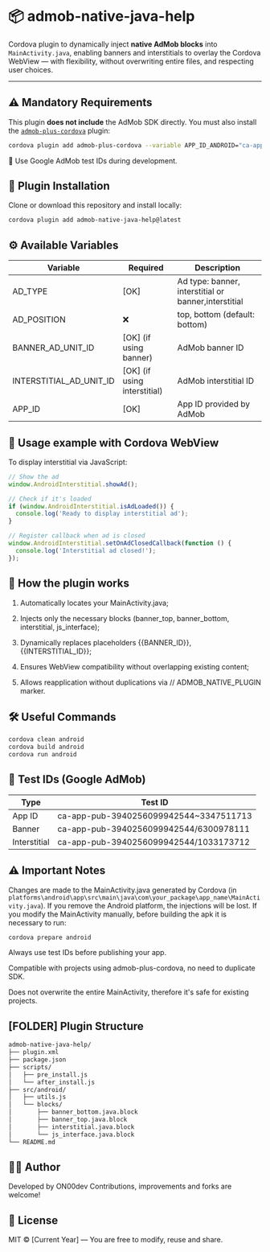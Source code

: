 # 📦 admob-native-java-help

Cordova plugin to dynamically inject **native AdMob blocks** into `MainActivity.java`, enabling banners and interstitials to overlay the Cordova WebView — with flexibility, without overwriting entire files, and respecting user choices.

---

## ⚠️ Mandatory Requirements

This plugin **does not include** the AdMob SDK directly. You must also install the [`admob-plus-cordova`](https://admob-plus.github.io) plugin:

```bash
cordova plugin add admob-plus-cordova --variable APP_ID_ANDROID="ca-app-pub-xxxxxxxxxxxxxxxx~yyyyyyyyyy"
```
🧪 Use Google AdMob test IDs during development.

## 🚀 Plugin Installation
Clone or download this repository and install locally:

```bash
cordova plugin add admob-native-java-help@latest
```

## ⚙️ Available Variables

| Variable | Required | Description |
| --- | --- | --- |
| AD_TYPE | [OK] | Ad type: banner, interstitial or banner,interstitial |
| AD_POSITION | ❌ | top, bottom (default: bottom) |
| BANNER_AD_UNIT_ID | [OK] (if using banner) | AdMob banner ID |
| INTERSTITIAL_AD_UNIT_ID | [OK] (if using interstitial) | AdMob interstitial ID |
| APP_ID | [OK] | App ID provided by AdMob |


## 📄 Usage example with Cordova WebView
To display interstitial via JavaScript:
```js
// Show the ad
window.AndroidInterstitial.showAd();

// Check if it's loaded
if (window.AndroidInterstitial.isAdLoaded()) {
  console.log('Ready to display interstitial ad');
}

// Register callback when ad is closed
window.AndroidInterstitial.setOnAdClosedCallback(function () {
  console.log('Interstitial ad closed!');
});
```

## 📐 How the plugin works

1. Automatically locates your MainActivity.java;

2. Injects only the necessary blocks (banner_top, banner_bottom, interstitial, js_interface);

3. Dynamically replaces placeholders {{BANNER_ID}}, {{INTERSTITIAL_ID}};

4. Ensures WebView compatibility without overlapping existing content;

5. Allows reapplication without duplications via // ADMOB_NATIVE_PLUGIN marker.

## 🛠️ Useful Commands
```bash
cordova clean android
cordova build android
cordova run android
```

## 🧪 Test IDs (Google AdMob)

| Type | Test ID |
| --- | --- |
| App ID | ca-app-pub-3940256099942544~3347511713 |
| Banner | ca-app-pub-3940256099942544/6300978111 |
| Interstitial | ca-app-pub-3940256099942544/1033173712 |

## ⚠️ Important Notes
Changes are made to the MainActivity.java generated by Cordova (in `platforms\android\app\src\main\java\com\your_package\app_name\MainActivity.java`). If you remove the Android platform, the injections will be lost.
If you modify the MainActivity manually, before building the apk it is necessary to run:
```bash
cordova prepare android
```

Always use test IDs before publishing your app.

Compatible with projects using admob-plus-cordova, no need to duplicate SDK.

Does not overwrite the entire MainActivity, therefore it's safe for existing projects.

## [FOLDER] Plugin Structure

```bash
admob-native-java-help/
├── plugin.xml
├── package.json
├── scripts/
│   ├── pre_install.js
│   └── after_install.js
├── src/android/
│   ├── utils.js
│   └── blocks/
│       ├── banner_bottom.java.block
│       ├── banner_top.java.block
│       ├── interstitial.java.block
│       └── js_interface.java.block
└── README.md
```

## 👨‍💻 Author
Developed by ON00dev
Contributions, improvements and forks are welcome!

## 📄 License
MIT © [Current Year] — You are free to modify, reuse and share.